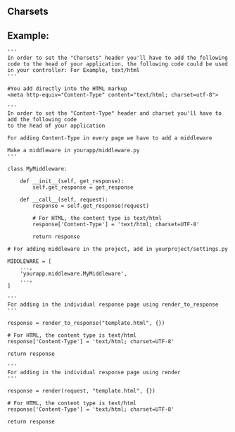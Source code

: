 
Charsets
-------

## Example:

    '''
    In order to set the "Charsets" header you'll have to add the following code to the head of your application, the following code could be used in your controller: For Example, text/html
    '''

    #You add directly into the HTML markup
    <meta http-equiv="Content-Type" content="text/html; charset=utf-8">

    '''
    In order to set the "Content-Type" header and charset you'll have to add the following code
    to the head of your application

    For adding Content-Type in every page we have to add a middleware

    Make a middleware in yourapp/middleware.py
    '''

    class MyMiddleware:

    	def __init__(self, get_response):
        	self.get_response = get_response

    	def __call__(self, request):
        	response = self.get_response(request)
        	
        	# For HTML, the content type is text/html
			response['Content-Type'] = 'text/html; charset=UTF-8'

        	return response
   	
   	# For adding middleware in the project, add in yourproject/settings.py

   	MIDDLEWARE = [
    	...,
    	'yourapp.middleware.MyMiddleware',
    	...,
	]	

	'''
	For adding in the individual response page using render_to_response
	'''

	response = render_to_response("template.html", {})
	
	# For HTML, the content type is text/html
	response['Content-Type'] = 'text/html; charset=UTF-8'
	
	return response

	'''
	For adding in the individual response page using render
	'''

	response = render(request, "template.html", {})
	
	# For HTML, the content type is text/html
	response['Content-Type'] = 'text/html; charset=UTF-8'
	
	return response  